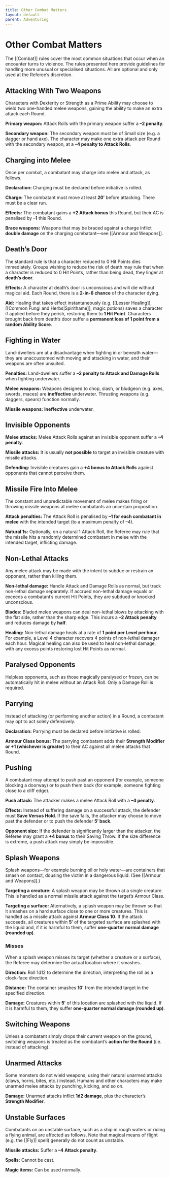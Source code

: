 ```yaml
---
title: Other Combat Matters
layout: default
parent: Adventuring
---
```

# Other Combat Matters

The [[Combat]] rules cover the most common situations that occur when an encounter turns to violence. The rules presented here provide guidelines for handling more unusual or specialised situations. All are optional and only used at the Referee’s discretion.

## Attacking With Two Weapons

Characters with Dexterity or Strength as a Prime Ability may choose to wield two one-handed melee weapons, gaining the ability to make an extra attack each Round.

**Primary weapon:** Attack Rolls with the primary weapon suffer a **–2 penalty**.

**Secondary weapon:** The secondary weapon must be of Small size (e.g. a dagger or hand axe). The character may make one extra attack per Round with the secondary weapon, at a **–4 penalty to Attack Rolls**.

## Charging into Melee

Once per combat, a combatant may charge into melee and attack, as follows.

**Declaration:** Charging must be declared before initiative is rolled.

**Charge:** The combatant must move at least **20′** before attacking. There must be a clear run.

**Effects:** The combatant gains a **+2 Attack bonus** this Round, but their AC is penalised by **–1** this Round.

**Brace weapons:** Weapons that may be braced against a charge inflict **double damage** on the charging combatant—see [[Armour and Weapons]].

## Death’s Door

The standard rule is that a character reduced to 0 Hit Points dies immediately. Groups wishing to reduce the risk of death may rule that when a character is reduced to 0 Hit Points, rather than being dead, they linger at **death’s door**.

**Effects:** A character at death’s door is unconscious and will die without magical aid. Each Round, there is a **2-in-6 chance** of the character dying.

**Aid:** Healing that takes effect instantaneously (e.g. [[Lesser Healing]], [[Common Fungi and Herbs|Spirithame]], magic potions) saves a character if applied before they perish, restoring them to **1 Hit Point**. Characters brought back from death’s door suffer a **permanent loss of 1 point from a random Ability Score**.

## Fighting in Water

Land-dwellers are at a disadvantage when fighting in or beneath water—they are unaccustomed with moving and attacking in water, and their weapons are often unsuited.

**Penalties:** Land-dwellers suffer a **–2 penalty to Attack and Damage Rolls** when fighting underwater.

**Melee weapons:** Weapons designed to chop, slash, or bludgeon (e.g. axes, swords, maces) are **ineffective** underwater. Thrusting weapons (e.g. daggers, spears) function normally.

**Missile weapons:** **Ineffective** underwater.

## Invisible Opponents

**Melee attacks:** Melee Attack Rolls against an invisible opponent suffer a **–4 penalty**.

**Missile attacks:** It is usually **not possible** to target an invisible creature with missile attacks.

**Defending:** Invisible creatures gain a **+4 bonus to Attack Rolls** against opponents that cannot perceive them.

## Missile Fire Into Melee

The constant and unpredictable movement of melee makes firing or throwing missile weapons at melee combatants an uncertain proposition.

**Attack penalties:** The Attack Roll is penalised by **–1 for each combatant in melee** with the intended target (to a maximum penalty of –4).

**Natural 1s:** Optionally, on a natural 1 Attack Roll, the Referee may rule that the missile hits a randomly determined combatant in melee with the intended target, inflicting damage.

## Non-Lethal Attacks

Any melee attack may be made with the intent to subdue or restrain an opponent, rather than killing them.

**Non-lethal damage:** Handle Attack and Damage Rolls as normal, but track non-lethal damage separately. If accrued non-lethal damage equals or exceeds a combatant’s current Hit Points, they are subdued or knocked unconscious.

**Blades:** Bladed melee weapons can deal non-lethal blows by attacking with the flat side, rather than the sharp edge. This incurs a **–2 Attack penalty** and reduces damage by **half**.

**Healing:** Non-lethal damage heals at a rate of **1 point per Level per hour**. For example, a Level 4 character recovers 4 points of non-lethal damager each hour. Magical healing can also be used to heal non-lethal damage, with any excess points restoring lost Hit Points as normal.

## Paralysed Opponents

Helpless opponents, such as those magically paralysed or frozen, can be automatically hit in melee without an Attack Roll. Only a Damage Roll is required.

## Parrying

Instead of attacking (or performing another action) in a Round, a combatant may opt to act solely defensively.

**Declaration:** Parrying must be declared before initiative is rolled.

**Armour Class bonus:** The parrying combatant adds their **Strength Modifier or +1 (whichever is greater)** to their AC against all melee attacks that Round.

## Pushing

A combatant may attempt to push past an opponent (for example, someone blocking a doorway) or to push them back (for example, someone fighting close to a cliff edge).

**Push attack:** The attacker makes a melee Attack Roll with a **–4 penalty**.

**Effects:** Instead of suffering damage on a successful attack, the defender must **Save Versus Hold**. If the save fails, the attacker may choose to move past the defender or to push the defender **5′ back**.

**Opponent size:** If the defender is significantly larger than the attacker, the Referee may grant a **+4 bonus** to their Saving Throw. If the size difference is extreme, a push attack may simply be impossible.

## Splash Weapons

Splash weapons—for example burning oil or holy water—are containers that smash on contact, dousing the victim in a dangerous liquid. (See [[Armour and Weapons]].)

**Targeting a creature:** A splash weapon may be thrown at a single creature. This is handled as a normal missile attack against the target’s Armour Class.

**Targeting a surface:** Alternatively, a splash weapon may be thrown so that it smashes on a hard surface close to one or more creatures. This is handled as a missile attack against **Armour Class 10**. If the attack succeeds, all creatures within **5′** of the targeted surface are splashed with the liquid and, if it is harmful to them, suffer **one-quarter normal damage (rounded up)**.

### Misses

When a splash weapon misses its target (whether a creature or a surface), the Referee may determine the actual location where it smashes.

**Direction:** Roll 1d12 to determine the direction, interpreting the roll as a clock-face direction.

**Distance:** The container smashes **10′** from the intended target in the specified direction.

**Damage:** Creatures within **5′** of this location are splashed with the liquid. If it is harmful to them, they suffer **one-quarter normal damage (rounded up)**.

## Switching Weapons

Unless a combatant simply drops their current weapon on the ground, switching weapons is treated as the combatant’s **action for the Round** (i.e. instead of attacking).

## Unarmed Attacks

Some monsters do not wield weapons, using their natural unarmed attacks (claws, horns, bites, etc.) instead. Humans and other characters may make unarmed melee attacks by punching, kicking, and so on.

**Damage:** Unarmed attacks inflict **1d2 damage**, plus the character’s **Strength Modifier**.

## Unstable Surfaces

Combatants on an unstable surface, such as a ship in rough waters or riding a flying animal, are affected as follows. Note that magical means of flight (e.g. the [[Fly]] spell) generally do not count as unstable.

**Missile attacks:** Suffer a **–4 Attack penalty**.

**Spells:** Cannot be cast.

**Magic items:** Can be used normally.